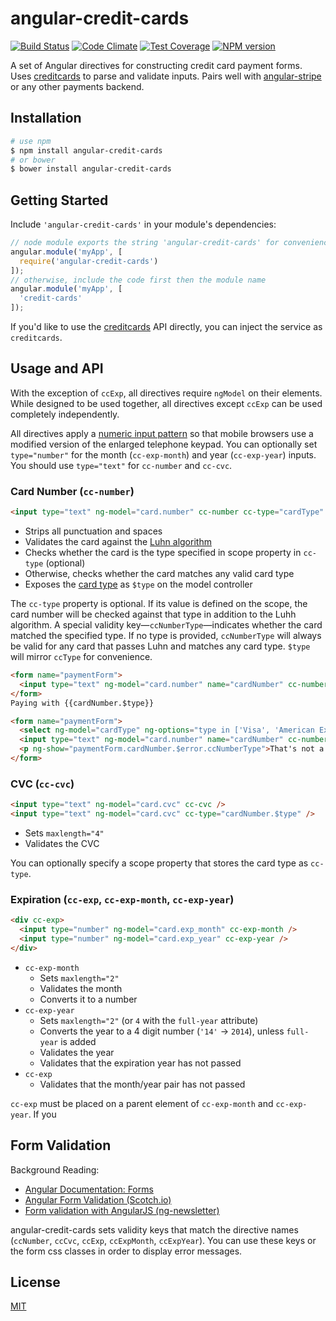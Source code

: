 angular-credit-cards
====================

[![Build Status](https://travis-ci.org/bendrucker/angular-credit-cards.svg?branch=master)](https://travis-ci.org/bendrucker/angular-credit-cards) [![Code Climate](https://codeclimate.com/github/bendrucker/angular-credit-cards/badges/gpa.svg)](https://codeclimate.com/github/bendrucker/angular-credit-cards) [![Test Coverage](https://codeclimate.com/github/bendrucker/angular-credit-cards/badges/coverage.svg)](https://codeclimate.com/github/bendrucker/angular-credit-cards) [![NPM version](https://badge.fury.io/js/angular-credit-cards.svg)](http://badge.fury.io/js/angular-credit-cards)

A set of Angular directives for constructing credit card payment forms. Uses [creditcards](https://www.npmjs.org/package/creditcards) to parse and validate inputs. Pairs well with [angular-stripe](https://www.npmjs.org/package/angular-stripe) or any other payments backend.

## Installation
```bash
# use npm
$ npm install angular-credit-cards
# or bower
$ bower install angular-credit-cards
```

## Getting Started

Include `'angular-credit-cards'` in your module's dependencies:

```js
// node module exports the string 'angular-credit-cards' for convenience
angular.module('myApp', [
  require('angular-credit-cards')
]);
// otherwise, include the code first then the module name
angular.module('myApp', [
  'credit-cards'
]);
```

If you'd like to use the [creditcards](https://www.npmjs.org/package/creditcards) API directly, you can inject the service as `creditcards`.

## Usage and API

With the exception of `ccExp`, all directives require `ngModel` on their elements. While designed to be used together, all directives except `ccExp` can be used completely independently. 

All directives apply a [numeric input pattern](http://bradfrostweb.com/blog/mobile/better-numerical-inputs-for-mobile-forms/) so that mobile browsers use a modified version of the enlarged telephone keypad. You can optionally set `type="number"` for the month (`cc-exp-month`) and year (`cc-exp-year`) inputs. You should use `type="text"` for `cc-number` and `cc-cvc`.

### Card Number (`cc-number`)

```html
<input type="text" ng-model="card.number" cc-number cc-type="cardType" />
```

* Strips all punctuation and spaces
* Validates the card against the [Luhn algorithm](http://en.wikipedia.org/wiki/Luhn_algorithm)
* Checks whether the card is the type specified in scope property in `cc-type` (optional)
* Otherwise, checks whether the card matches any valid card type
* Exposes the [card type](https://github.com/bendrucker/creditcards/blob/master/README.md#cardtypenumber---string) as `$type` on the model controller

The `cc-type` property is optional. If its value is defined on the scope, the card number will be checked against that type in addition to the Luhh algorithm. A special validity key—`ccNumberType`—indicates whether the card matched the specified type. If no type is provided, `ccNumberType` will always be valid for any card that passes Luhn and matches any card type. `$type` will mirror `ccType` for convenience. 

```html
<form name="paymentForm">
  <input type="text" ng-model="card.number" name="cardNumber" cc-number />
</form>
Paying with {{cardNumber.$type}}
```

```html
<form name="paymentForm">
  <select ng-model="cardType" ng-options="type in ['Visa', 'American Express', 'MasterCard']"></select>
  <input type="text" ng-model="card.number" name="cardNumber" cc-number cc-type="cardType" />
  <p ng-show="paymentForm.cardNumber.$error.ccNumberType">That's not a valid {{cardType}}</p>
</form>
```

### CVC (`cc-cvc`)

```html
<input type="text" ng-model="card.cvc" cc-cvc />
<input type="text" ng-model="card.cvc" cc-type="cardNumber.$type" />
```

* Sets `maxlength="4"`
* Validates the CVC

You can optionally specify a scope property that stores the card type as `cc-type`.

### Expiration (`cc-exp`, `cc-exp-month`, `cc-exp-year`)

```html
<div cc-exp>
  <input type="number" ng-model="card.exp_month" cc-exp-month />
  <input type="number" ng-model="card.exp_year" cc-exp-year />
</div>
```

* `cc-exp-month`
  * Sets `maxlength="2"`
  * Validates the month
  * Converts it to a number
* `cc-exp-year`
  * Sets `maxlength="2"` (or `4` with the `full-year` attribute)
  * Converts the year to a 4 digit number (`'14'` -> `2014`), unless `full-year` is added
  * Validates the year
  * Validates that the expiration year has not passed
* `cc-exp`
  * Validates that the month/year pair has not passed

`cc-exp` must be placed on a parent element of `cc-exp-month` and `cc-exp-year`. If you

## Form Validation

Background Reading: 
* [Angular Documentation: Forms](https://docs.angularjs.org/guide/forms)
* [Angular Form Validation (Scotch.io)](http://scotch.io/tutorials/javascript/angularjs-form-validation)
* [Form validation with AngularJS (ng-newsletter)](http://www.ng-newsletter.com/posts/validations.html)

angular-credit-cards sets validity keys that match the directive names (`ccNumber`, `ccCvc`, `ccExp`, `ccExpMonth`, `ccExpYear`). You can use these keys or the form css classes in order to display error messages.

## License

[MIT](LICENSE)
